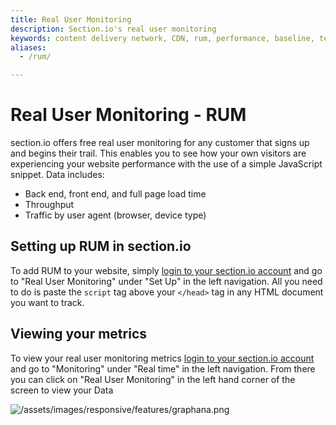 ```yaml
---
title: Real User Monitoring
description: Section.io's real user monitoring
keywords: content delivery network, CDN, rum, performance, baseline, testing
aliases:
  - /rum/

---
```

# Real User Monitoring - RUM

section.io offers free real user monitoring for any customer that signs up and begins their trail. This enables you to see how your own visitors are experiencing your website performance with the use of a simple JavaScript snippet. Data includes:

* Back end, front end, and full page load time
* Throughput
* Traffic by user agent (browser, device type)

## Setting up RUM in section.io

To add RUM to your website, simply [login to your section.io account](https://aperture.section.io/) and go to "Real User Monitoring" under "Set Up" in the left navigation. All you need to do is paste the `script` tag above your `</head>` tag in any HTML document you want to track.

## Viewing your metrics

To view your real user monitoring metrics [login to your section.io account](https://aperture.section.io/) and go to "Monitoring" under "Real time" in the left navigation. From there you can click on "Real User Monitoring" in the left hand corner of the screen to view your Data

![/assets/images/responsive/features/graphana.png](/assets/images/responsive/features/graphana.png)
